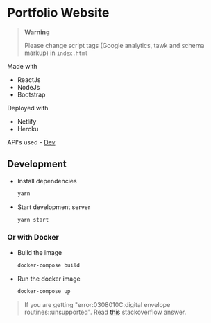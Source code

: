 # Portfolio Website

> **Warning**
>
> Please change script tags (Google analytics, tawk and schema markup) in `index.html`

Made with

- ReactJs
- NodeJs
- Bootstrap

Deployed with

- Netlify
- Heroku

API's used - [Dev](https://developers.forem.com/api)

## Development

- Install dependencies

  ```bash
  yarn
  ```

- Start development server

  ```bash
  yarn start
  ```

### Or with Docker

- Build the image

  ```bash
  docker-compose build
  ```

- Run the docker image
  ```bash
  docker-compose up
  ```

> If you are getting "error:0308010C:digital envelope routines::unsupported". Read [this](https://stackoverflow.com/a/69699772/14408933) stackoverflow answer.
